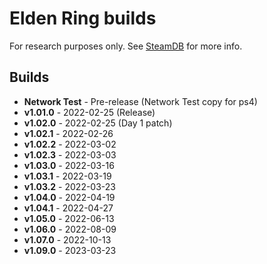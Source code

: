 # Elden Ring builds  

For research purposes only. See [SteamDB](https://steamdb.info/app/1245620) for more info.  

## Builds  

 * **Network Test** - Pre-release (Network Test copy for ps4)  
 * **v1.01.0** - 2022-02-25 (Release)  
 * **v1.02.0** - 2022-02-25 (Day 1 patch)  
 * **v1.02.1** - 2022-02-26  
 * **v1.02.2** - 2022-03-02  
 * **v1.02.3** - 2022-03-03  
 * **v1.03.0** - 2022-03-16  
 * **v1.03.1** - 2022-03-19  
 * **v1.03.2** - 2022-03-23  
 * **v1.04.0** - 2022-04-19  
 * **v1.04.1** - 2022-04-27  
 * **v1.05.0** - 2022-06-13  
 * **v1.06.0** - 2022-08-09  
 * **v1.07.0** - 2022-10-13  
 * **v1.09.0** - 2023-03-23  